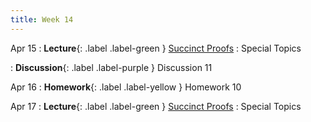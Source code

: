 ```yaml
---
title: Week 14
---
```


Apr 15
: **Lecture**{: .label .label-green } [Succinct Proofs](/assets/lecture_slides/lec21.pdf)
    : Special Topics

: **Discussion**{: .label .label-purple } Discussion 11

Apr 16
: **Homework**{: .label .label-yellow } Homework 10

Apr 17
: **Lecture**{: .label .label-green } [Succinct Proofs](/assets/lecture_slides/lec22.pdf)
    : Special Topics

